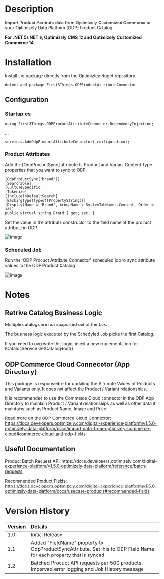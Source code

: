# Description

Import Product Attribute data from Optimizely Customized Commerce to your Optimizely Data Platform (ODP) Product Catalog. 

**For .NET 5/.NET 6, Optimizely CMS 12 and Optimizely Customized Commerce 14**

# Installation

Install the package directly from the Optimizley Nuget repository.

```
dotnet add package First3Things.ODPProductAttributeConnector
```

## Configuration

### Startup.cs

```
using First3Things.ODPProductAttributeConnector.DependencyInjection;
```
...
```
services.AddOdpProductAttributeConnector(_configuration);
```

### Product Attributes

Add the [OdpProductSync] attribute to Product and Variant Content Type properties that you want to sync to ODP

```
[OdpProductSync("brand")]
[Searchable]
[CultureSpecific]
[Tokenize]
[IncludeInDefaultSearch]
[BackingType(typeof(PropertyString))]
[Display(Name = "Brand", GroupName = SystemTabNames.Content, Order = 15)]
public virtual string Brand { get; set; }
```

Set the value in the attribute constructor to the field name of the product attribute in ODP

![image](https://user-images.githubusercontent.com/19771039/221570297-62d4a39e-ab1a-4f28-94ae-5dbb546e7e1b.png)


### Scheduled Job

Run the 'ODP Product Attribute Connector' scheduled job to sync attribute values to the ODP Product Catalog

![image](https://user-images.githubusercontent.com/19771039/221544669-fa35e11e-910b-450f-8621-8e3b64d60238.png)

# Notes

## Retrive Catalog Business Logic

Multiple catalogs are not supported out of the box.

The business logic executed by the Schedyled Job picks the first Catalog.

If you need to overwrite this logic, inject a new implementation for ICatalogService.GetCatalogRoot()

## ODP Commerce Cloud Connecotor (App Directory)

This package is responseible for updating the Attribute Values of Products and Variants only. It does not affect the Product / Variant relationships. 

It is recommended to use the Commerce Cloud connector in the ODP App Directory to maintain Product / Variant relationships as well as other data it maintains such as Product  Name, Image and Price.

Read more on the ODP Commerce Cloud Connector: https://docs.developers.optimizely.com/digital-experience-platform/v1.5.0-optimizely-data-platform/docs/import-data-from-optimizely-commerce-cloud#commerce-cloud-and-odp-fields

## Useful Documentation

Product Batch Request API: https://docs.developers.optimizely.com/digital-experience-platform/v1.5.0-optimizely-data-platform/reference/batch-requests

Recommended Product Fields: https://docs.developers.optimizely.com/digital-experience-platform/v1.5.0-optimizely-data-platform/docs/usecase-products#recommended-fields

# Version History

 |Version| Details|
 |:---|:---------------|
 |1.0| Initial Release|
 |1.1| Added "FieldName" property to OdpProductSyncAttribute. Set this to ODP Field Name for each property that is synced|
 |1.2| Batched Product API requests per 500 products. Imporved error logging and Job History message|
